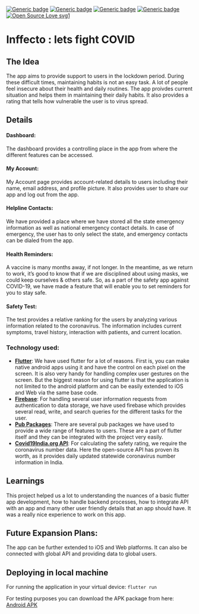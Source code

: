 
[![Generic badge](https://img.shields.io/badge/made_with-flutter-skyblue.svg)](https://shields.io/)
[![Generic badge](https://img.shields.io/badge/uses-firebase-orange.svg)](https://shields.io/)
[![Generic badge](https://img.shields.io/badge/Android-yes-<COLOR>.svg)](https://shields.io/)
[![Generic badge](https://img.shields.io/badge/iOS-no-<COLOR>.svg)](https://shields.io/)
[![Open Source Love svg1](https://badges.frapsoft.com/os/v1/open-source.svg?v=103)](https://github.com/ellerbrock/open-source-badges/)



# Inffecto : lets fight COVID
## The Idea
The app aims to provide support to users in the lockdown period. During these difficult times, maintaining habits is not an easy task. A lot of people feel insecure about their health and daily routines. The app proivdes current situation and helps them in maintaining their daily habits. It also provides a rating that tells how vulnerable the user is to virus spread.

## Details
#### Dashboard: 
The dashboard provides a controlling place in the app from where the different features can be accessed.

#### My Account: 
My Account page provides account-related details to users including their name, email address, and profile picture. It also provides user to share our app and log out from the app.

#### Helpline Contacts: 
We have provided a place where we have stored all the state emergency information as well as national emergency contact details. In case of emergency, the user has to only select the state, and emergency contacts can be dialed from the app.

#### Health Reminders: 
A vaccine is many months away, if not longer. In the meantime, as we return to work, it’s good to know that if we are disciplined about using masks, we could keep ourselves & others safe. So, as a part of the safety app against COVID-19, we have made a feature that will enable you to set reminders for you to stay safe.

#### Safety Test: 
The test provides a relative ranking for the users by analyzing various information related to the coronavirus. The information includes current symptoms, travel history, interaction with patients, and current location.

### Technology used:
 - [**Flutter**](https://flutter.dev/): 
We have used flutter for a lot of reasons. First is, you can make native android apps using it and have the control on each pixel on the screen. It is also very handy for handling complex user gestures on the screen. But the biggest reason for using flutter is that the application is not limited to the android platform and can be easily extended to iOS and Web via the same base code. 
 - [**Firebase**](https://firebase.google.com/): 
For handling several user information requests from authentication to data storage, we have used firebase which provides several read, write, and search queries for the different tasks for the user. 
 - [**Pub Packages**](https://pub.dev/): 
There are several pub packages we have used to provide a wide range of features to users. These are a part of flutter itself and they can be integrated with the project very easily. 
 - [**Covid19India.org API**](https://api.covid19india.org/): 
For calculating the safety rating, we require the coronavirus number data. Here the open-source API has proven its worth, as it provides daily updated statewide coronavirus number information in India.

## Learnings
This project helped us a lot to understanding the nuances of a basic flutter app development, how to handle backend processes, how to integrate API with an app and many other user friendly details that an app should have. It was a really nice experience to work on this app.

## Future Expansion Plans:
The app can be further extended to iOS and Web platforms.
It can also be connected with global API and providing data to global users.

## Deploying in local machine
For running the application in your virtual device:
```flutter run```

For testing purposes you can download the APK package from here:
[Android APK](google.com)
